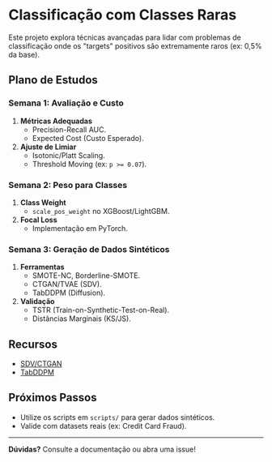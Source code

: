# Classificação com Classes Raras

Este projeto explora técnicas avançadas para lidar com problemas de classificação onde os "targets" positivos são extremamente raros (ex: 0,5% da base).

## Plano de Estudos

### Semana 1: Avaliação e Custo
1. **Métricas Adequadas**
   - Precision-Recall AUC.
   - Expected Cost (Custo Esperado).
2. **Ajuste de Limiar**
   - Isotonic/Platt Scaling.
   - Threshold Moving (ex: `p >= 0.07`).

### Semana 2: Peso para Classes
1. **Class Weight**
   - `scale_pos_weight` no XGBoost/LightGBM.
2. **Focal Loss**
   - Implementação em PyTorch.

### Semana 3: Geração de Dados Sintéticos
1. **Ferramentas**
   - SMOTE-NC, Borderline-SMOTE.
   - CTGAN/TVAE (SDV).
   - TabDDPM (Diffusion).
2. **Validação**
   - TSTR (Train-on-Synthetic-Test-on-Real).
   - Distâncias Marginais (KS/JS).

## Recursos
- [SDV/CTGAN](https://github.com/sdv-dev/SDV)
- [TabDDPM](https://github.com/yandex-research/tab-ddpm)

## Próximos Passos
- Utilize os scripts em `scripts/` para gerar dados sintéticos.
- Valide com datasets reais (ex: Credit Card Fraud).

---
**Dúvidas?** Consulte a documentação ou abra uma issue!
